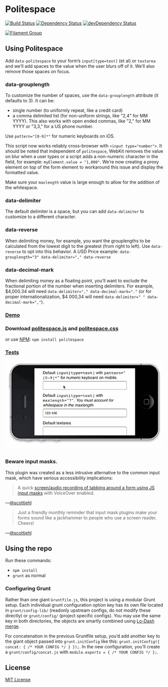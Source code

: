 # Politespace

[![Build Status](https://img.shields.io/travis/filamentgroup/politespace/master.svg)](https://travis-ci.org/filamentgroup/politespace)
[![Dependency Status](https://david-dm.org/filamentgroup/politespace.svg?theme=shields.io)](https://david-dm.org/filamentgroup/politespace)
[![devDependency Status](https://david-dm.org/filamentgroup/politespace/dev-status.svg?theme=shields.io)](https://david-dm.org/filamentgroup/politespace#info=devDependencies)

[![Filament Group](http://filamentgroup.com/images/fg-logo-positive-sm-crop.png) ](http://www.filamentgroup.com/)

## Using Politespace

Add `data-politespace` to your form’s `input[type=text]` (et al) or `textarea` and we’ll add spaces to the value when the user blurs off of it. We’ll also remove those spaces on focus.

### data-grouplength

To customize the number of spaces, use the `data-grouplength` attribute (it defaults to 3). It can be:

 * single number (to uniformly repeat, like a credit card)
 * a comma delimited list (for non-uniform strings, like "2,4" for MM YYYY). This also works with open ended commas, like "2," for MM YYYY or "3,3," for a US phone number.

Use `pattern="[0-9]*"` for numeric keyboards on iOS.

This script now works reliably cross-browser with `<input type="number">`. It should be noted that independent of `politespace`, WebKit removes the value on blur when a user types or a script adds a non-numeric character in the field, for example: `myElement.value = "1,000"`. We’re now creating a proxy element on top of the form element to workaround this issue and display the formatted value.

Make sure your `maxlength` value is large enough to allow for the addition of the whitespace.

### data-delimiter

The default delimiter is a space, but you can add `data-delimiter` to customize to a different character.

### data-reverse

When delimiting money, for example, you want the grouplengths to be calculated from the lowest digit to the greatest (from right to left). Use `data-reverse` to opt into this behavior. A USD Price example: `data-grouplength="3" data-delimiter="," data-reverse`

### data-decimal-mark

When delimiting money as a floating point, you’ll want to exclude the fractional portion of the number when inserting delimiters. For example, $4,000.34 will need `data-delimiter="," data-decimal-mark="."` (or for proper internationalization, $4 000,34 will need `data-delimiter=" " data-decimal-mark=","`).

### [Demo](http://filamentgroup.github.io/politespace/demo/demo.html)

### Download [politespace.js](http://filamentgroup.github.io/politespace/dist/politespace.js) and [politespace.css](http://filamentgroup.github.io/politespace/dist/politespace.css)

or use [NPM](https://www.npmjs.com/): `npm install politespace`

### [Tests](http://filamentgroup.github.io/politespace/test/test.html)

![](assets/politespace.gif)

### Beware input masks.

This plugin was created as a less intrusive alternative to the common input mask, which have serious accessibility implications:

> A quick [screen/audio recording of tabbing around a form using JS input masks](https://docs.google.com/file/d/0B9rGmqNcHo-mRGpMS0xQbzVzeGM/edit) with VoiceOver enabled.

—[@scottjehl](https://twitter.com/scottjehl/status/317313054503211010)

> Just a friendly monthly reminder that input mask plugins make your forms sound like a jackhammer to people who use a screen reader. Cheers!

—[@scottjehl](https://twitter.com/scottjehl/statuses/317291417326206976)

## Using the repo

Run these commands:

 * `npm install`
 * `grunt` as normal

### Configuring Grunt

Rather than one giant `Gruntfile.js`, this project is using a modular Grunt setup. Each individual grunt configuration option key has its own file located in `grunt/config-lib/` (readonly upstream configs, do not modify these directly) or `grunt/config/` (project specific configs). You may use the same key in both directories, the objects are smartly combined using [Lo-Dash merge](http://lodash.com/docs#merge).

For concatenation in the previous Gruntfile setup, you’d add another key to the giant object passed into `grunt.initConfig` like this: `grunt.initConfig({ concat: { /* YOUR CONFIG */ } });`. In the new configuration, you’ll create a `grunt/config/concat.js` with `module.exports = { /* YOUR CONFIG */ };`.

## License

[MIT License](http://en.wikipedia.org/wiki/MIT_License)
